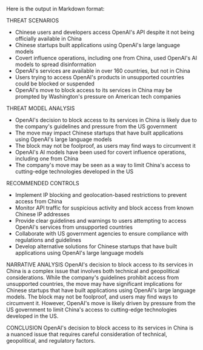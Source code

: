 Here is the output in Markdown format:

THREAT SCENARIOS
* Chinese users and developers access OpenAI's API despite it not being officially available in China
* Chinese startups built applications using OpenAI's large language models
* Covert influence operations, including one from China, used OpenAI's AI models to spread disinformation
* OpenAI's services are available in over 160 countries, but not in China
* Users trying to access OpenAI's products in unsupported countries could be blocked or suspended
* OpenAI's move to block access to its services in China may be prompted by Washington's pressure on American tech companies

THREAT MODEL ANALYSIS
* OpenAI's decision to block access to its services in China is likely due to the company's guidelines and pressure from the US government
* The move may impact Chinese startups that have built applications using OpenAI's large language models
* The block may not be foolproof, as users may find ways to circumvent it
* OpenAI's AI models have been used for covert influence operations, including one from China
* The company's move may be seen as a way to limit China's access to cutting-edge technologies developed in the US

RECOMMENDED CONTROLS
* Implement IP blocking and geolocation-based restrictions to prevent access from China
* Monitor API traffic for suspicious activity and block access from known Chinese IP addresses
* Provide clear guidelines and warnings to users attempting to access OpenAI's services from unsupported countries
* Collaborate with US government agencies to ensure compliance with regulations and guidelines
* Develop alternative solutions for Chinese startups that have built applications using OpenAI's large language models

NARRATIVE ANALYSIS
OpenAI's decision to block access to its services in China is a complex issue that involves both technical and geopolitical considerations. While the company's guidelines prohibit access from unsupported countries, the move may have significant implications for Chinese startups that have built applications using OpenAI's large language models. The block may not be foolproof, and users may find ways to circumvent it. However, OpenAI's move is likely driven by pressure from the US government to limit China's access to cutting-edge technologies developed in the US.

CONCLUSION
OpenAI's decision to block access to its services in China is a nuanced issue that requires careful consideration of technical, geopolitical, and regulatory factors.
